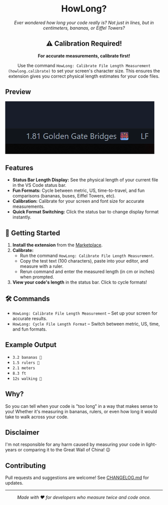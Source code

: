 
<div align="center">

# HowLong?

_Ever wondered how long your code really is? Not just in lines, but in centimeters, bananas, or Eiffel Towers?_

## ⚠️ Calibration Required!

**For accurate measurements, calibrate first!**

Use the command `HowLong: Calibrate File Length Measurement (howlong.calibrate)` to set your screen's character size. This ensures the extension gives you correct physical length estimates for your code files.

</div>

## Preview

![](./images/preview.png)

## Features

- **Status Bar Length Display:** See the physical length of your current file in the VS Code status bar.
- **Fun Formats:** Cycle between metric, US, time-to-travel, and fun comparisons (bananas, buses, Eiffel Towers, etc).
- **Calibration:** Calibrate for your screen and font size for accurate measurements.
- **Quick Format Switching:** Click the status bar to change display format instantly.

## 🚀 Getting Started

1. **Install the extension** from the [Marketplace](https://marketplace.visualstudio.com/items?itemName=webry.howlong).
2. **Calibrate:**
	- Run the command `HowLong: Calibrate File Length Measurement`.
	- Copy the test text (100 characters), paste into your editor, and measure with a ruler.
	- Rerun command and enter the measured length (in cm or inches) when prompted.
3. **View your code's length** in the status bar. Click to cycle formats!

## 🛠️ Commands

- `HowLong: Calibrate File Length Measurement` – Set up your screen for accurate results.
- `HowLong: Cycle File Length Format` – Switch between metric, US, time, and fun formats.

## Example Output

- `3.2 bananas 🍌`
- `1.5 rulers 📏`
- `2.1 meters`
- `8.3 ft`
- `12s walking 🚶`

## Why?

So you can tell when your code is "too long" in a way that makes sense to you! Whether it's measuring in bananas, rulers, or even how long it would take to walk across your code.

## Disclaimer

I'm not responsible for any harm caused by measuring your code in light-years or comparing it to the Great Wall of China! 😉

## Contributing

Pull requests and suggestions are welcome! See [CHANGELOG.md](CHANGELOG.md) for updates.

---

<div align="center">

_Made with ❤️ for developers who measure twice and code once._

</div>

